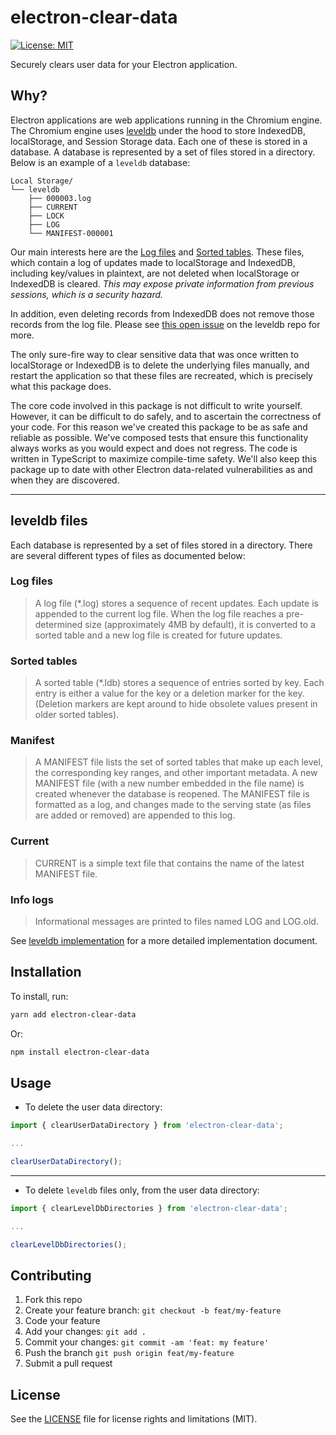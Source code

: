 # electron-clear-data

[![License: MIT](https://img.shields.io/badge/License-MIT-yellow.svg)](https://opensource.org/licenses/MIT)

Securely clears user data for your Electron application.

## Why?

Electron applications are web applications running in the Chromium engine. The Chromium engine uses [leveldb](https://github.com/google/leveldb) under the hood to store IndexedDB, localStorage, and Session Storage data. Each one of these is stored in a database. A database is represented by a set of files stored in a directory. Below is an example of a `leveldb` database:

```
Local Storage/
└── leveldb
    ├── 000003.log
    ├── CURRENT
    ├── LOCK
    ├── LOG
    └── MANIFEST-000001
```

Our main interests here are the [Log files](###log-files) and [Sorted tables](###sorted-tables). These files, which contain a log of updates made to localStorage and IndexedDB, including key/values in plaintext, are not deleted when localStorage or IndexedDB is cleared. _This may expose private information from previous sessions, which is a security hazard._

In addition, even deleting records from IndexedDB does not remove those records from the log file. Please see [this open issue](https://github.com/google/leveldb/issues/783) on the leveldb repo for more.

The only sure-fire way to clear sensitive data that was once written to localStorage or IndexedDB is to delete the underlying files manually, and restart the application so that these files are recreated, which is precisely what this package does.

The core code involved in this package is not difficult to write yourself. However, it can be difficult to do safely, and to ascertain the correctness of your code. For this reason we've created this package to be as safe and reliable as possible. We've composed tests that ensure this functionality always works as you would expect and does not regress. The code is written in TypeScript to maximize compile-time safety. We'll also keep this package up to date with other Electron data-related vulnerabilities as and when they are discovered.

---

## leveldb files

Each database is represented by a set of files stored in a directory. There are several different types of files as documented below:

### Log files

> A log file (*.log) stores a sequence of recent updates. Each update is appended to the current log file. When the log file reaches a pre-determined size (approximately 4MB by default), it is converted to a sorted table and a new log file is created for future updates.

### Sorted tables

> A sorted table (*.ldb) stores a sequence of entries sorted by key. Each entry is either a value for the key or a deletion marker for the key. (Deletion markers are kept around to hide obsolete values present in older sorted tables).

### Manifest

> A MANIFEST file lists the set of sorted tables that make up each level, the corresponding key ranges, and other important metadata. A new MANIFEST file (with a new number embedded in the file name) is created whenever the database is reopened. The MANIFEST file is formatted as a log, and changes made to the serving state (as files are added or removed) are appended to this log.

### Current

> CURRENT is a simple text file that contains the name of the latest MANIFEST file.

### Info logs

> Informational messages are printed to files named LOG and LOG.old.

See [leveldb implementation](https://github.com/google/leveldb/blob/master/doc/impl.md) for a more detailed implementation document.

## Installation

To install, run:

```bash
yarn add electron-clear-data
```

Or:

```bash
npm install electron-clear-data
```

## Usage

* To delete the user data directory:

```javascript
import { clearUserDataDirectory } from 'electron-clear-data';

...

clearUserDataDirectory();
```

---

* To delete `leveldb` files only, from the user data directory:

```javascript
import { clearLevelDbDirectories } from 'electron-clear-data';

...

clearLevelDbDirectories();
```

## Contributing

1. Fork this repo
1. Create your feature branch: `git checkout -b feat/my-feature`
1. Code your feature
1. Add your changes: `git add .`
1. Commit your changes: `git commit -am 'feat: my feature'`
1. Push the branch `git push origin feat/my-feature`
1. Submit a pull request

## License

See the [LICENSE](LICENSE.md) file for license rights and limitations (MIT).